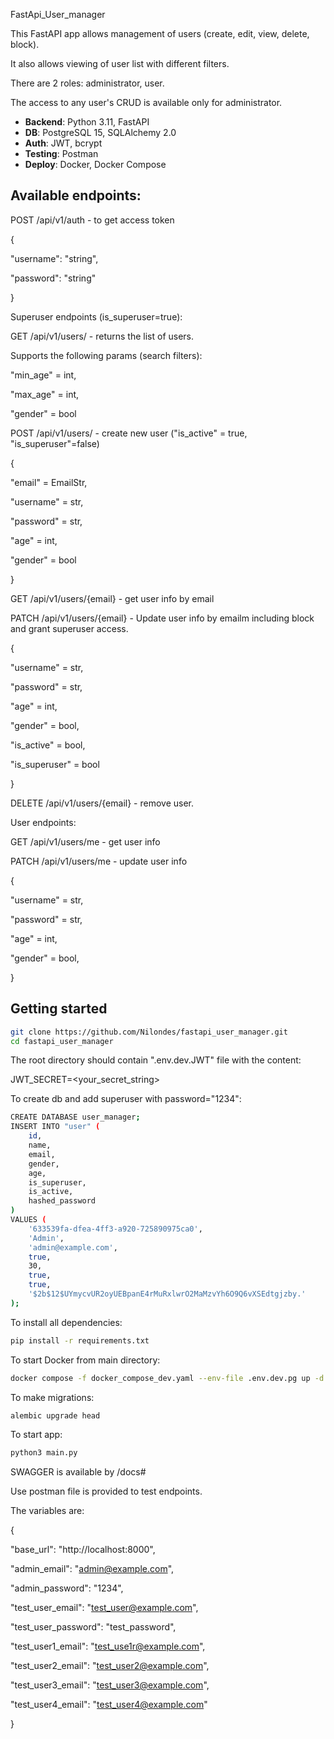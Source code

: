  FastApi_User_manager

This FastAPI app allows management of users (create, edit, view, delete, block).

It also allows viewing of user list with different filters.

There are 2 roles: administrator, user.

The access to any user's CRUD is available only for administrator.

- **Backend**: Python 3.11, FastAPI
- **DB**: PostgreSQL 15, SQLAlchemy 2.0
- **Auth**: JWT, bcrypt
- **Testing**: Postman
- **Deploy**: Docker, Docker Compose 

## Available endpoints:

POST /api/v1/auth - to get access token

{

  "username": "string",
  
  "password": "string"
  
}

Superuser endpoints (is_superuser=true):

GET /api/v1/users/ - returns the list of users.

Supports the following params (search filters):

"min_age" = int,

"max_age" = int,

"gender" = bool

POST /api/v1/users/ - create new user ("is_active" = true, "is_superuser"=false)

{

  "email" = EmailStr,
  
  "username" = str,
  
  "password" = str,
  
  "age" = int,
  
  "gender" = bool
  
}

GET /api/v1/users/{email} - get user info by email

PATCH /api/v1/users/{email} - Update user info by emailm including block and grant superuser access.

{

  "username" = str,
  
  "password" = str,
  
  "age" = int,
  
  "gender" = bool,
  
  "is_active" = bool,
  
  "is_superuser" = bool
  
}

DELETE /api/v1/users/{email} - remove user.

User endpoints:

GET /api/v1/users/me - get user info

PATCH /api/v1/users/me - update user info

{

  "username" = str,
  
  "password" = str,
  
  "age" = int,
  
  "gender" = bool,
  
}


## Getting started

```sh
git clone https://github.com/Nilondes/fastapi_user_manager.git
cd fastapi_user_manager
```

The root directory should contain ".env.dev.JWT" file with the content:

JWT_SECRET=<your_secret_string>

To create db and add superuser with password="1234":

```sh
CREATE DATABASE user_manager;
INSERT INTO "user" (
    id, 
    name, 
    email, 
    gender, 
    age, 
    is_superuser, 
    is_active, 
    hashed_password
)
VALUES (
    '633539fa-dfea-4ff3-a920-725890975ca0',
    'Admin', 
    'admin@example.com', 
    true, 
    30, 
    true, 
    true, 
    '$2b$12$UYmycvUR2oyUEBpanE4rMuRxlwrO2MaMzvYh6O9Q6vXSEdtgjzby.'
);
```

To install all dependencies:

```sh
pip install -r requirements.txt
```

To start Docker from main directory:

```sh
docker compose -f docker_compose_dev.yaml --env-file .env.dev.pg up -d

```

To make migrations:

```sh
alembic upgrade head

```

To start app:

```sh
python3 main.py

```

SWAGGER is available by /docs#

Use postman file is provided to test endpoints.

The variables are:

{

  "base_url": "http://localhost:8000",
  
  "admin_email": "admin@example.com",
  
  "admin_password": "1234",
  
  "test_user_email": "test_user@example.com",
  
  "test_user_password": "test_password",
  
  "test_user1_email": "test_use1r@example.com",
  
  "test_user2_email": "test_user2@example.com",
  
  "test_user3_email": "test_user3@example.com",
  
  "test_user4_email": "test_user4@example.com"
  
}